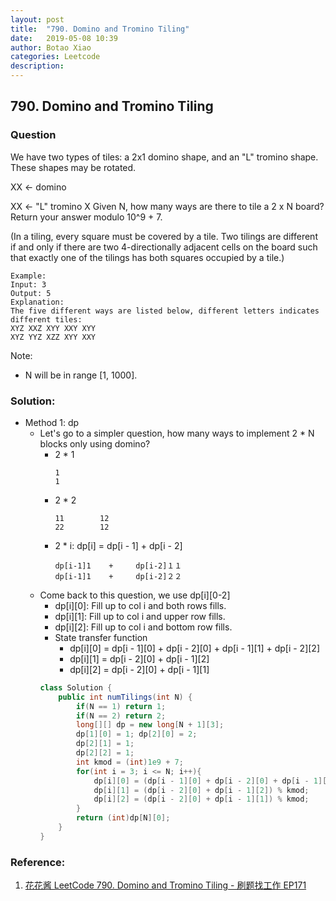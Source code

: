 ```yaml
---
layout: post
title:  "790. Domino and Tromino Tiling"
date:   2019-05-08 10:39
author: Botao Xiao
categories: Leetcode
description:
---
```

## 790. Domino and Tromino Tiling

### Question
We have two types of tiles: a 2x1 domino shape, and an "L" tromino shape. These shapes may be rotated.

XX  <- domino

XX  <- "L" tromino
X
Given N, how many ways are there to tile a 2 x N board? Return your answer modulo 10^9 + 7.

(In a tiling, every square must be covered by a tile. Two tilings are different if and only if there are two 4-directionally adjacent cells on the board such that exactly one of the tilings has both squares occupied by a tile.)

```
Example:
Input: 3
Output: 5
Explanation:
The five different ways are listed below, different letters indicates different tiles:
XYZ XXZ XYY XXY XYY
XYZ YYZ XZZ XYY XXY
```

Note:
* N  will be in range [1, 1000].

### Solution:
* Method 1: dp
  * Let's go to a simpler question, how many ways to implement 2 * N blocks only using domino?
    * 2 * 1
      ```
      1
      1
      ```
    * 2 * 2
      ```
      11        12
      22        12
      ```
    * 2 * i: dp[i] = dp[i - 1] + dp[i - 2]
      ```
      dp[i-1]1    +     dp[i-2]１１
      dp[i-1]1    +     dp[i-2]２２
      ```
  * Come back to this question, we use dp[i][0-2]
    * dp[i][0]: Fill up to col i and both rows fills.
    * dp[i][1]: Fill up to col i and upper row fills.
    * dp[i][2]: Fill up to col i and bottom row fills.
    * State transfer function
      * dp[i][0] = dp[i - 1][0] + dp[i - 2][0] + dp[i - 1][1] + dp[i - 2][2]
      * dp[i][1] = dp[i - 2][0] + dp[i - 1][2]
      * dp[i][2] = dp[i - 2][0] + dp[i - 1][1]
    ```Java
    class Solution {
        public int numTilings(int N) {
            if(N == 1) return 1;
            if(N == 2) return 2;
            long[][] dp = new long[N + 1][3];
            dp[1][0] = 1; dp[2][0] = 2;
            dp[2][1] = 1;
            dp[2][2] = 1;
            int kmod = (int)1e9 + 7;
            for(int i = 3; i <= N; i++){
                dp[i][0] = (dp[i - 1][0] + dp[i - 2][0] + dp[i - 1][1] + dp[i - 1][2]) % kmod;
                dp[i][1] = (dp[i - 2][0] + dp[i - 1][2]) % kmod;
                dp[i][2] = (dp[i - 2][0] + dp[i - 1][1]) % kmod;
            }
            return (int)dp[N][0];
        }
    }
    ```

### Reference:
1. [花花酱 LeetCode 790. Domino and Tromino Tiling - 刷题找工作 EP171](https://www.youtube.com/watch?v=S-fUTfqrdq8)
